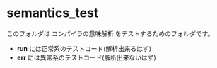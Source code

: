 # semantics_test
このフォルダは コンパイラの意味解析 をテストするためのフォルダです。
- **run** には正常系のテストコード(解析出来るはず)
- **err** には異常系のテストコード(解析出来ないはず)

